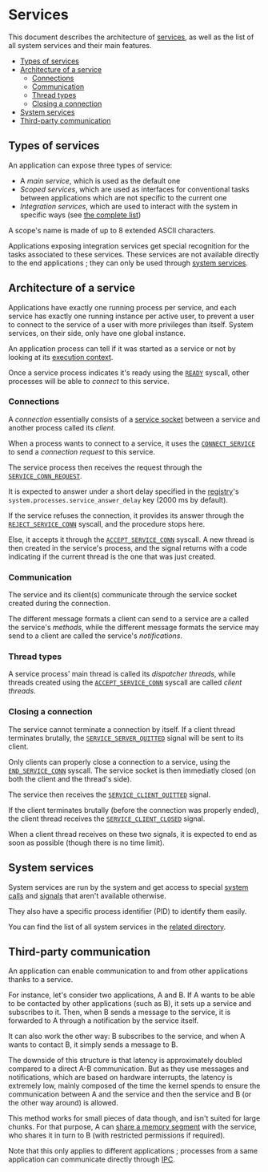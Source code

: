 # Services

This document describes the architecture of [services](../technical/services.md), as well as the list of all system services and their main features.

- [Types of services](#types-of-services)
- [Architecture of a service](#architecture-of-a-service)
  - [Connections](#connections)
  - [Communication](#communication)
  - [Thread types](#thread-types)
  - [Closing a connection](#closing-a-connection)
- [System services](#system-services)
- [Third-party communication](#third-party-communication)

## Types of services

An application can expose three types of service:

- A _main service_, which is used as the default one
- _Scoped services_, which are used as interfaces for conventional tasks between applications which are not specific to the current one
- _Integration services_, which are used to interact with the system in specific ways (see [the complete list](integration-services/README.md))

A scope's name is made of up to 8 extended ASCII characters.

Applications exposing integration services get special recognition for the tasks associated to these services. These services are not available directly to the end applications ; they can only be used through [system services](system-services/README.md).

## Architecture of a service

Applications have exactly one running process per service, and each service has exactly one running instance per active user, to prevent a user to connect to the service of a user with more privileges than itself. System services, on their side, only have one global instance.

An application process can tell if it was started as a service or not by looking at its [execution context](applications/context.md#execution-context).

Once a service process indicates it's ready using the [`READY`](kernel/syscalls.md#0x04-ready) syscall, other processes will be able to _connect_ to this service.

### Connections

A _connection_ essentially consists of a [service socket](kernel/ipc.md#service-sockets) between a service and another process called its _client_.

When a process wants to connect to a service, it uses the [`CONNECT_SERVICE`](kernel/syscalls.md#0x2a-connect_service) to send a _connection request_ to this service.

The service process then receives the request through the [`SERVICE_CONN_REQUEST`](kernel/signals.md#0x2a-service_conn_request).

It is expected to answer under a short delay specified in the [registry](registry.md)'s `system.processes.service_answer_delay` key (2000 ms by default).

If the service refuses the connection, it provides its answer through the [`REJECT_SERVICE_CONN`](kernel/syscalls.md#0x2d-reject_service_conn) syscall, and the procedure stops here.

Else, it accepts it through the [`ACCEPT_SERVICE_CONN`](kernel/syscalls.md#0x2c-accept_service_conn) syscall. A new thread is then created in the service's process, and the signal returns with a code indicating if the current thread is the one that was just created.

### Communication

The service and its client(s) communicate through the service socket created during the connection.

The different message formats a client can send to a service are a called the service's _methods_, while the different message formats the service may send to a client are called the service's _notifications_.

### Thread types

A service process' main thread is called its _dispatcher threads_, while threads created using the [`ACCEPT_SERVICE_CONN`](kernel/syscalls.md#0x2c-accept_service_conn) syscall are called _client threads_.

### Closing a connection

The service cannot terminate a connection by itself.
If a client thread terminates brutally, the [`SERVICE_SERVER_QUITTED`](kernel/signals.md#0x2d-service_server_quitted) signal will be sent to its client.

Only clients can properly close a connection to a service, using the [`END_SERVICE_CONN`](kernel/syscalls.md#0x2b-end_service_conn) syscall. The service socket is then immediatly closed (on both the client and the thread's side).

The service then receives the [`SERVICE_CLIENT_QUITTED`](kernel/signals.md#0x2c-service_client_quitted) signal.

If the client terminates brutally (before the connection was properly ended), the client thread receives the [`SERVICE_CLIENT_CLOSED`](kernel/signals.md#0x2b-service_client_closed) signal.

When a client thread receives on these two signals, it is expected to end as soon as possible (though there is no time limit).

## System services

System services are run by the system and get access to special [system calls](kernel/syscalls.md) and [signals](kernel/signals.md) that aren't available otherwise.

They also have a specific process identifier (PID) to identify them easily.

You can find the list of all system services in the [related directory](system-services/README.md).

## Third-party communication

An application can enable communication to and from other applications thanks to a service.

For instance, let's consider two applications, A and B. If A wants to be able to be contacted by other applications (such as B), it sets up a service and subscribes to it. Then, when B sends a message to the service, it is forwarded to A through a notification by the service itself.

It can also work the other way: B subscribes to the service, and when A wants to contact B, it simply sends a message to B.

The downside of this structure is that latency is approximately doubled compared to a direct A-B communication. But as they use messages and notifications, which are based on hardware interrupts, the latency is extremely low, mainly composed of the time the kernel spends to ensure the communication between A and the service and then the service and B (or the other way around) is allowed.

This method works for small pieces of data though, and isn't suited for large chunks. For that purpose, A can [share a memory segment](kernel/memory.md#abstract-memory-segments) with the service, who shares it in turn to B (with restricted permissions if required).

Note that this only applies to different applications ; processes from a same application can communicate directly through [IPC](kernel/ipc.md).